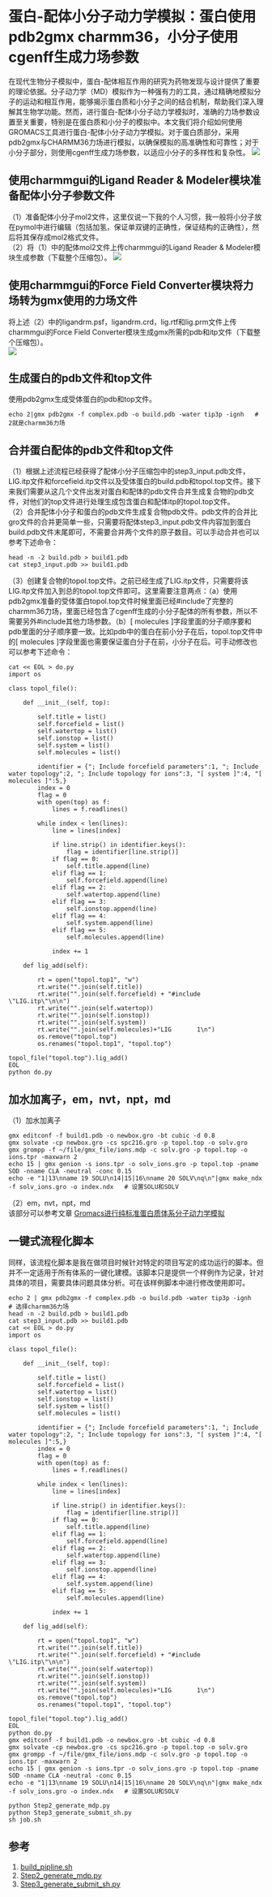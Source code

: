 # 蛋白-配体小分子动力学模拟：蛋白使用pdb2gmx charmm36，小分子使用cgenff生成力场参数
在现代生物分子模拟中，蛋白-配体相互作用的研究为药物发现与设计提供了重要的理论依据。分子动力学（MD）模拟作为一种强有力的工具，通过精确地模拟分子的运动和相互作用，能够揭示蛋白质和小分子之间的结合机制，帮助我们深入理解其生物学功能。然而，进行蛋白-配体小分子动力学模拟时，准确的力场参数设置至关重要，特别是在蛋白质和小分子的模拟中。本文我们将介绍如何使用GROMACS工具进行蛋白-配体小分子动力学模拟。对于蛋白质部分，采用pdb2gmx与CHARMM36力场进行模拟，以确保模拟的高准确性和可靠性；对于小分子部分，则使用cgenff生成力场参数，以适应小分子的多样性和复杂性。
![](蛋白-配体小分子动力学模拟蛋白使用pdb2gmxcharmm36小分子使用cgenff生成力场参数/蛋白-配体小分子动力学模拟蛋白使用pdb2gmxcharmm36小分子使用cgenff生成力场参数_2024-12-10-23-51-27.png)  
## 使用charmmgui的Ligand Reader & Modeler模块准备配体小分子参数文件
（1）准备配体小分子mol2文件，这里仅说一下我的个人习惯，我一般将小分子放在pymol中进行编辑（包括加氢，保证单双键的正确性，保证结构的正确性），然后将其保存成mol2格式文件。  
（2）将（1）中的配体mol2文件上传charmmgui的Ligand Reader & Modeler模块生成参数（下载整个压缩包）。
![](蛋白-配体小分子动力学模拟蛋白使用pdb2gmxcharmm36小分子使用cgenff生成力场参数/蛋白-配体小分子动力学模拟蛋白使用pdb2gmxcharmm36小分子使用cgenff生成力场参数_2024-12-12-20-10-37.png)    
## 使用charmmgui的Force Field Converter模块将力场转为gmx使用的力场文件
将上述（2）中的ligandrm.psf，ligandrm.crd，lig.rtf和lig.prm文件上传charmmgui的Force Field Converter模块生成gmx所需的pdb和itp文件（下载整个压缩包）。  
![](蛋白-配体小分子动力学模拟蛋白使用pdb2gmxcharmm36小分子使用cgenff生成力场参数/蛋白-配体小分子动力学模拟蛋白使用pdb2gmxcharmm36小分子使用cgenff生成力场参数_2024-12-12-20-13-27.png)  
## 生成蛋白的pdb文件和top文件
使用pdb2gmx生成受体蛋白的pdb和top文件。   
```shell
echo 2|gmx pdb2gmx -f complex.pdb -o build.pdb -water tip3p -ignh   # 2就是charmm36力场
```
## 合并蛋白配体的pdb文件和top文件
（1）根据上述流程已经获得了配体小分子压缩包中的step3_input.pdb文件，LIG.itp文件和forcefield.itp文件以及受体蛋白的build.pdb和topol.top文件。接下来我们需要从这几个文件出发对蛋白和配体的pdb文件合并生成复合物的pdb文件，对他们的top文件进行处理生成包含蛋白和配体itp的topol.top文件。   
（2）合并配体小分子和蛋白的pdb文件生成复合物pdb文件。pdb文件的合并比gro文件的合并更简单一些，只需要将配体step3_input.pdb文件内容加到蛋白build.pdb文件末尾即可，不需要合并两个文件的原子数目。可以手动合并也可以参考下述命令：  
```shell
head -n -2 build.pdb > build1.pdb
cat step3_input.pdb >> build1.pdb
```
（3）创建复合物的topol.top文件。之前已经生成了LIG.itp文件，只需要将该LIG.itp文件加入到总的topol.top文件即可。这里需要注意两点：（a）使用pdb2gmx准备的受体蛋白topol.top文件时候里面已经#include了完整的charmm36力场，里面已经包含了cgenff生成的小分子配体的所有参数，所以不需要另外#include其他力场参数。（b）[ molecules ]字段里面的分子顺序要和pdb里面的分子顺序要一致。比如pdb中的蛋白在前小分子在后，topol.top文件中的[ molecules ]字段里面也需要保证蛋白分子在前，小分子在后。可手动修改也可以参考下述命令：   
```shell
cat << EOL > do.py
import os

class topol_file():

    def __init__(self, top):

        self.title = list()
        self.forcefield = list()
        self.watertop = list()
        self.ionstop = list()
        self.system = list()
        self.molecules = list()
        
        identifier = {"; Include forcefield parameters":1, "; Include water topology":2, "; Include topology for ions":3, "[ system ]":4, "[ molecules ]":5,}
        index = 0
        flag = 0
        with open(top) as f:
            lines = f.readlines()

        while index < len(lines):
            line = lines[index]
            
            if line.strip() in identifier.keys():
                flag = identifier[line.strip()]
            if flag == 0:
                self.title.append(line)
            elif flag == 1:
                self.forcefield.append(line)
            elif flag == 2:
                self.watertop.append(line)                  
            elif flag == 3:
                self.ionstop.append(line) 
            elif flag == 4:
                self.system.append(line)
            elif flag == 5:
                self.molecules.append(line)

            index += 1

    def lig_add(self):

        rt = open("topol.top1", "w")
        rt.write("".join(self.title))
        rt.write("".join(self.forcefield) + "#include \"LIG.itp\"\n\n")
        rt.write("".join(self.watertop))
        rt.write("".join(self.ionstop))
        rt.write("".join(self.system))
        rt.write("".join(self.molecules)+"LIG       1\n")
        os.remove("topol.top")
        os.renames("topol.top1", "topol.top")

topol_file("topol.top").lig_add()
EOL
python do.py
```
## 加水加离子，em，nvt，npt，md
（1）加水加离子   
```shell
gmx editconf -f build1.pdb -o newbox.gro -bt cubic -d 0.8
gmx solvate -cp newbox.gro -cs spc216.gro -p topol.top -o solv.gro
gmx grompp -f ~/file/gmx_file/ions.mdp -c solv.gro -p topol.top -o ions.tpr -maxwarn 2
echo 15 | gmx genion -s ions.tpr -o solv_ions.gro -p topol.top -pname SOD -nname CLA -neutral -conc 0.15
echo -e "1|13\nname 19 SOLU\n14|15|16\nname 20 SOLV\nq\n"|gmx make_ndx -f solv_ions.gro -o index.ndx   # 设置SOLU和SOLV
```
（2）em，nvt，npt，md   
该部分可以参考文章 [Gromacs进行纯标准蛋白质体系分子动力学模拟](https://mp.weixin.qq.com/s/WZORa3lOA3H4tBjaFQ3mSA)  
## 一键式流程化脚本
同样，该流程化脚本是我在做项目时候针对特定的项目写定的成功运行的脚本。但并不一定适用于所有体系的一键化建模。该脚本只是提供一个样例作为记录，针对具体的项目，需要具体问题具体分析。可在该样例脚本中进行修改使用即可。   
```shell
echo 2 | gmx pdb2gmx -f complex.pdb -o build.pdb -water tip3p -ignh   # 选择charmm36力场
head -n -2 build.pdb > build1.pdb
cat step3_input.pdb >> build1.pdb
cat << EOL > do.py
import os

class topol_file():

    def __init__(self, top):

        self.title = list()
        self.forcefield = list()
        self.watertop = list()
        self.ionstop = list()
        self.system = list()
        self.molecules = list()
        
        identifier = {"; Include forcefield parameters":1, "; Include water topology":2, "; Include topology for ions":3, "[ system ]":4, "[ molecules ]":5,}
        index = 0
        flag = 0
        with open(top) as f:
            lines = f.readlines()

        while index < len(lines):
            line = lines[index]
            
            if line.strip() in identifier.keys():
                flag = identifier[line.strip()]
            if flag == 0:
                self.title.append(line)
            elif flag == 1:
                self.forcefield.append(line)
            elif flag == 2:
                self.watertop.append(line)                  
            elif flag == 3:
                self.ionstop.append(line) 
            elif flag == 4:
                self.system.append(line)
            elif flag == 5:
                self.molecules.append(line)

            index += 1

    def lig_add(self):

        rt = open("topol.top1", "w")
        rt.write("".join(self.title))
        rt.write("".join(self.forcefield) + "#include \"LIG.itp\"\n\n")
        rt.write("".join(self.watertop))
        rt.write("".join(self.ionstop))
        rt.write("".join(self.system))
        rt.write("".join(self.molecules)+"LIG       1\n")
        os.remove("topol.top")
        os.renames("topol.top1", "topol.top")

topol_file("topol.top").lig_add()
EOL
python do.py
gmx editconf -f build1.pdb -o newbox.gro -bt cubic -d 0.8
gmx solvate -cp newbox.gro -cs spc216.gro -p topol.top -o solv.gro
gmx grompp -f ~/file/gmx_file/ions.mdp -c solv.gro -p topol.top -o ions.tpr -maxwarn 2
echo 15 | gmx genion -s ions.tpr -o solv_ions.gro -p topol.top -pname SOD -nname CLA -neutral -conc 0.15
echo -e "1|13\nname 19 SOLU\n14|15|16\nname 20 SOLV\nq\n"|gmx make_ndx -f solv_ions.gro -o index.ndx   # 设置SOLU和SOLV

python Step2_generate_mdp.py
python Step3_generate_submit_sh.py
sh job.sh
```
## 参考
1. [build_pipline.sh](./蛋白-配体小分子动力学模拟蛋白使用pdb2gmxcharmm36小分子使用cgenff生成力场参数/build_pipline.sh)  
2. [Step2_generate_mdp.py](./Gromacs进行纯标准蛋白质体系分子动力学模拟/Step2_generate_mdp.py)  
3. [Step3_generate_submit_sh.py](./Gromacs进行纯标准蛋白质体系分子动力学模拟/Step3_generate_submit_sh.py)  